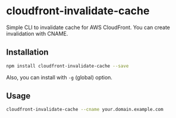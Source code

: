 # cloudfront-invalidate-cache

Simple CLI to invalidate cache for AWS CloudFront.
You can create invalidation with CNAME.

## Installation

```bash
npm install cloudfront-invalidate-cache --save
```

Also, you can install with `-g` (global) option.

## Usage

```bash
cloudfront-invalidate-cache --cname your.domain.example.com
```
